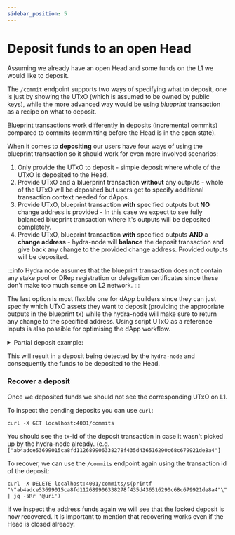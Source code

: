 ```yaml
---
sidebar_position: 5
---
```


# Deposit funds to an open Head

Assuming we already have an open Head and some funds on the L1 we would like to deposit.


The `/commit` endpoint supports two ways of specifying what to deposit, one is just by showing the UTxO (which is assumed to be owned by public keys), while the more advanced way would be using _blueprint_ transaction as a recipe on what to deposit.

Blueprint transactions work differently in deposits (incremental commits) compared to commits (committing before the Head is in the open state).

When it comes to **depositing** our users have four ways of using the blueprint transaction so it should work for even more involved scenarios:

1. Only provide the UTxO to deposit - simple deposit where whole of the UTxO is deposited to the Head.
2. Provide UTxO and a bluerprint transaction **without** any outputs - whole of the UTxO will be deposited but users get to specify additional transaction context
needed for dApps.
3. Provide UTxO, blueprint transaction **with** specified outputs but **NO** change address is provided - In this case we expect to see fully balanced blueprint transaction where it's outputs will be deposited completely.
4. Provide UTxO, blueprint transaction **with** specified outputs **AND** a **change address** - hydra-node will **balance** the deposit transaction and give back any change to the provided change address. Provided outputs will be deposited.


:::info
Hydra node assumes that the blueprint transaction does not contain any stake pool or DRep registration or delegation certificates since these don't make too much sense on L2 network.
:::

The last option is most flexible one for dApp builders since they can just specify which UTxO assets they want to deposit (providing the appropriate outputs in the blueprint tx) while the hydra-node will make sure to return any change to the specified address. Using script UTxO as a reference inputs is also possible for optimising the dApp workflow.


<details>
 <summary>Partial deposit example: </summary>

   If there exists a user UTxO that looks like this

   ```json

      {
         "98ce7d553c87837735ce99d0452d6c78c14499a35a2ebe78a61653da422ba06b#0":
            { "address":"addr_test1vznxtg0ljhlqghzr9sdw3stfffna97l6xuaradgdk8jnhegyza948",
              "datum":null,
              "datumhash":null,
              "inlineDatum":null,
              "inlineDatumRaw":null,
              "referenceScript":null,
              "value":
                  { "dcf5fdd1d01c04b0e6262bba173a89c4b81b6570211f08bc059c8a75":
                       { "32":6459586778467727683,
                         "38":4726846541838542289,
                         "58cfd525f109":2,
                         "60c477033b55e1":6560058562233977644,
                         "768b8dfd46f4d5b14873b4c3851f2c82d0301f61661347":4661096764720222855,
                         "ab5f4e6486d24ad6744e54f95dd1bc4dbbe721":3250906605877226653,
                         "d47f9b":1,
                         "d6cc1ed8ac3cda":2,
                         "f26fe54468b98902751e8d54553c1878b5f952d486":1
                       },
                     "lovelace":30000000
                  }
            }
      }

   ```
   Then the user can decide to commit some amount of lovelace and assets while the _change_ would be given back to the origin address.
   In order to do that they can send a http POST request to the `/commit` endpoint
   providing the blueprint transaction with specified outputs, UTxO and a change address:

   ```json

      {
        "blueprintTx": {
          "cborHex": "84a300d901028182582098ce7d553c87837735ce99d0452d6c78c14499a35a2ebe78a61653da422ba06b00018182581d60a665a1ff95fe045c432c1ae8c1694a67d2fbfa373a3eb50db1e53be5821a00e4e1c0a1581cdcf5fdd1d01c04b0e6262bba173a89c4b81b6570211f08bc059c8a75a44658cfd525f109024760c477033b55e11b5b0a028173b74b2c53ab5f4e6486d24ad6744e54f95dd1bc4dbbe7211b2d1d8a5581486c9d55f26fe54468b98902751e8d54553c1878b5f952d486010200a0f5f6",
          "description": "",
          "txId": "8451c42d1a1b48fdb1b1d2b014dc700cbba15b3c20addb2076feeceeeb3d22a4",
          "type": "Tx ConwayEra"
        },
        "changeAddress": "addr_test1vznxtg0ljhlqghzr9sdw3stfffna97l6xuaradgdk8jnhegyza948",
        "utxo": {
          "98ce7d553c87837735ce99d0452d6c78c14499a35a2ebe78a61653da422ba06b#0": {
            "address": "addr_test1vznxtg0ljhlqghzr9sdw3stfffna97l6xuaradgdk8jnhegyza948",
            "datum": null,
            "datumhash": null,
            "inlineDatum": null,
            "inlineDatumRaw": null,
            "referenceScript": null,
            "value": {
              "dcf5fdd1d01c04b0e6262bba173a89c4b81b6570211f08bc059c8a75": {
                "32": 6459586778467727000,
                "38": 4726846541838542000,
                "58cfd525f109": 2,
                "60c477033b55e1": 6560058562233978000,
                "768b8dfd46f4d5b14873b4c3851f2c82d0301f61661347": 4661096764720223000,
                "ab5f4e6486d24ad6744e54f95dd1bc4dbbe721": 3250906605877226500,
                "d47f9b": 1,
                "d6cc1ed8ac3cda": 2,
                "f26fe54468b98902751e8d54553c1878b5f952d486": 1
              },
              "lovelace": 30000000
            }
          }
        }
      }

   ```
   In the provided blueprint tx we specified the outputs we want to deposit. Rendered blueprint tx looks like this:

   ```
   "8451c42d1a1b48fdb1b1d2b014dc700cbba15b3c20addb2076feeceeeb3d22a4"

     == INPUTS (1)
     - 98ce7d553c87837735ce99d0452d6c78c14499a35a2ebe78a61653da422ba06b#0
           ShelleyAddress Testnet (KeyHashObj (KeyHash {unKeyHash = "a665a1ff95fe045c432c1ae8c1694a67d2fbfa373a3eb50db1e53be5"})) StakeRefNull
           30000000 lovelace
           6459586778467727683 dcf5fdd1d01c04b0e6262bba173a89c4b81b6570211f08bc059c8a75.32
           4726846541838542289 dcf5fdd1d01c04b0e6262bba173a89c4b81b6570211f08bc059c8a75.38
           2 dcf5fdd1d01c04b0e6262bba173a89c4b81b6570211f08bc059c8a75.58cfd525f109
           6560058562233977644 dcf5fdd1d01c04b0e6262bba173a89c4b81b6570211f08bc059c8a75.60c477033b55e1
           4661096764720222855 dcf5fdd1d01c04b0e6262bba173a89c4b81b6570211f08bc059c8a75.768b8dfd46f4d5b14873b4c3851f2c82d0301f61661347
           3250906605877226653 dcf5fdd1d01c04b0e6262bba173a89c4b81b6570211f08bc059c8a75.ab5f4e6486d24ad6744e54f95dd1bc4dbbe721
           1 dcf5fdd1d01c04b0e6262bba173a89c4b81b6570211f08bc059c8a75.d47f9b
           2 dcf5fdd1d01c04b0e6262bba173a89c4b81b6570211f08bc059c8a75.d6cc1ed8ac3cda
           1 dcf5fdd1d01c04b0e6262bba173a89c4b81b6570211f08bc059c8a75.f26fe54468b98902751e8d54553c1878b5f952d486
           TxOutDatumNone
           ReferenceScriptNone

     == COLLATERAL INPUTS (0)

     == REFERENCE INPUTS (0)

     == OUTPUTS (1)
     Total number of assets: 5
     - ShelleyAddress Testnet (KeyHashObj (KeyHash {unKeyHash = "a665a1ff95fe045c432c1ae8c1694a67d2fbfa373a3eb50db1e53be5"})) StakeRefNull
           15000000 lovelace
           2 dcf5fdd1d01c04b0e6262bba173a89c4b81b6570211f08bc059c8a75.58cfd525f109
           6560058562233977644 dcf5fdd1d01c04b0e6262bba173a89c4b81b6570211f08bc059c8a75.60c477033b55e1
           3250906605877226653 dcf5fdd1d01c04b0e6262bba173a89c4b81b6570211f08bc059c8a75.ab5f4e6486d24ad6744e54f95dd1bc4dbbe721
           1 dcf5fdd1d01c04b0e6262bba173a89c4b81b6570211f08bc059c8a75.f26fe54468b98902751e8d54553c1878b5f952d486
           TxOutDatumNone

     == TOTAL COLLATERAL
     TxTotalCollateralNone

     == RETURN COLLATERAL
     TxReturnCollateralNone

     == FEE
     TxFeeExplicit ShelleyBasedEraConway (Coin 0)

     == VALIDITY
     TxValidityNoLowerBound
     TxValidityUpperBound ShelleyBasedEraConway Nothing

     == MINT/BURN
     0 lovelace

     == SCRIPTS (0)
     Total size (bytes):  0

     == DATUMS (0)

     == REDEEMERS (0)

     == REQUIRED SIGNERS
     []

     == METADATA
     TxMetadataNone

   ```
   You can see that the UTxO contains the following assets present in the blueprint input:


   ```
           30000000 lovelace
           6459586778467727683 dcf5fdd1d01c04b0e6262bba173a89c4b81b6570211f08bc059c8a75.32
           4726846541838542289 dcf5fdd1d01c04b0e6262bba173a89c4b81b6570211f08bc059c8a75.38
           2 dcf5fdd1d01c04b0e6262bba173a89c4b81b6570211f08bc059c8a75.58cfd525f109
           6560058562233977644 dcf5fdd1d01c04b0e6262bba173a89c4b81b6570211f08bc059c8a75.60c477033b55e1
           4661096764720222855 dcf5fdd1d01c04b0e6262bba173a89c4b81b6570211f08bc059c8a75.768b8dfd46f4d5b14873b4c3851f2c82d0301f61661347
           3250906605877226653 dcf5fdd1d01c04b0e6262bba173a89c4b81b6570211f08bc059c8a75.ab5f4e6486d24ad6744e54f95dd1bc4dbbe721
           1 dcf5fdd1d01c04b0e6262bba173a89c4b81b6570211f08bc059c8a75.d47f9b
           2 dcf5fdd1d01c04b0e6262bba173a89c4b81b6570211f08bc059c8a75.d6cc1ed8ac3cda
           1 dcf5fdd1d01c04b0e6262bba173a89c4b81b6570211f08bc059c8a75.f26fe54468b98902751e8d54553c1878b5f952d486

   ```

   But we decided to deposit some of them which we specified in the single blueprint output:

   ```

           15000000 lovelace
           2 dcf5fdd1d01c04b0e6262bba173a89c4b81b6570211f08bc059c8a75.58cfd525f109
           6560058562233977644 dcf5fdd1d01c04b0e6262bba173a89c4b81b6570211f08bc059c8a75.60c477033b55e1
           3250906605877226653 dcf5fdd1d01c04b0e6262bba173a89c4b81b6570211f08bc059c8a75.ab5f4e6486d24ad6744e54f95dd1bc4dbbe721
           1 dcf5fdd1d01c04b0e6262bba173a89c4b81b6570211f08bc059c8a75.f26fe54468b98902751e8d54553c1878b5f952d486
   ```

   Hydra node returns a deposit transaction which then needs to be signed and submitted to the network. Deposit looks like this:

   ```

    "ab4adce53699015ca8fd112689906338278f435d436516290c68c679921de8a4"

    == INPUTS (2)
    - 04e36b0eeb5d97be19e543583e3b736640b45ceaf5ece1d37f5db9ac88143f20#1
    - 98ce7d553c87837735ce99d0452d6c78c14499a35a2ebe78a61653da422ba06b#0
          ShelleyAddress Testnet (KeyHashObj (KeyHash {unKeyHash = "a665a1ff95fe045c432c1ae8c1694a67d2fbfa373a3eb50db1e53be5"})) StakeRefNull
          30000000 lovelace
          6459586778467727683 dcf5fdd1d01c04b0e6262bba173a89c4b81b6570211f08bc059c8a75.32
          4726846541838542289 dcf5fdd1d01c04b0e6262bba173a89c4b81b6570211f08bc059c8a75.38
          2 dcf5fdd1d01c04b0e6262bba173a89c4b81b6570211f08bc059c8a75.58cfd525f109
          6560058562233977644 dcf5fdd1d01c04b0e6262bba173a89c4b81b6570211f08bc059c8a75.60c477033b55e1
          4661096764720222855 dcf5fdd1d01c04b0e6262bba173a89c4b81b6570211f08bc059c8a75.768b8dfd46f4d5b14873b4c3851f2c82d0301f61661347
          3250906605877226653 dcf5fdd1d01c04b0e6262bba173a89c4b81b6570211f08bc059c8a75.ab5f4e6486d24ad6744e54f95dd1bc4dbbe721
          1 dcf5fdd1d01c04b0e6262bba173a89c4b81b6570211f08bc059c8a75.d47f9b
          2 dcf5fdd1d01c04b0e6262bba173a89c4b81b6570211f08bc059c8a75.d6cc1ed8ac3cda
          1 dcf5fdd1d01c04b0e6262bba173a89c4b81b6570211f08bc059c8a75.f26fe54468b98902751e8d54553c1878b5f952d486
          TxOutDatumNone
          ReferenceScriptNone

    == COLLATERAL INPUTS (1)
    - 04e36b0eeb5d97be19e543583e3b736640b45ceaf5ece1d37f5db9ac88143f20#1

    == REFERENCE INPUTS (0)

    == OUTPUTS (3)
    Total number of assets: 10
    - ShelleyAddress Testnet (ScriptHashObj (ScriptHash "ae01dade3a9c346d5c93ae3ce339412b90a0b8f83f94ec6baa24e30c")) StakeRefNull
          15000000 lovelace
          2 dcf5fdd1d01c04b0e6262bba173a89c4b81b6570211f08bc059c8a75.58cfd525f109
          6560058562233977644 dcf5fdd1d01c04b0e6262bba173a89c4b81b6570211f08bc059c8a75.60c477033b55e1
          3250906605877226653 dcf5fdd1d01c04b0e6262bba173a89c4b81b6570211f08bc059c8a75.ab5f4e6486d24ad6744e54f95dd1bc4dbbe721
          1 dcf5fdd1d01c04b0e6262bba173a89c4b81b6570211f08bc059c8a75.f26fe54468b98902751e8d54553c1878b5f952d486
          TxOutDatumInline [0,["0xe9e21b6e4f59b3c62721c99109e76abb46e018e4fc184b16e58d650a",1759768581709,[[0,[[0,["0x8451c42d1a1b48fdb1b1d2b014dc700cbba15b3c20addb2076feeceeeb3d22a4",0]],"0xd8799fd8799fd8799f581ca665a1ff95fe045c432c1ae8c1694a67d2fbfa373a3eb50db1e53be5ffd87a80ffa240a1401a00e4e1c0581cdcf5fdd1d01c04b0e6262bba173a89c4b81b6570211f08bc059c8a75a44658cfd525f109024760c477033b55e11b5b0a028173b74b2c53ab5f4e6486d24ad6744e54f95dd1bc4dbbe7211b2d1d8a5581486c9d55f26fe54468b98902751e8d54553c1878b5f9
    52d48601d87980d87a80ff"]]]]]
    - ShelleyAddress Testnet (KeyHashObj (KeyHash {unKeyHash = "a665a1ff95fe045c432c1ae8c1694a67d2fbfa373a3eb50db1e53be5"})) StakeRefNull
          15000000 lovelace
          6459586778467727683 dcf5fdd1d01c04b0e6262bba173a89c4b81b6570211f08bc059c8a75.32
          4726846541838542289 dcf5fdd1d01c04b0e6262bba173a89c4b81b6570211f08bc059c8a75.38
          4661096764720222855 dcf5fdd1d01c04b0e6262bba173a89c4b81b6570211f08bc059c8a75.768b8dfd46f4d5b14873b4c3851f2c82d0301f61661347
          1 dcf5fdd1d01c04b0e6262bba173a89c4b81b6570211f08bc059c8a75.d47f9b
          2 dcf5fdd1d01c04b0e6262bba173a89c4b81b6570211f08bc059c8a75.d6cc1ed8ac3cda
          TxOutDatumNone
    - ShelleyAddress Testnet (KeyHashObj (KeyHash {unKeyHash = "f8a68cd18e59a6ace848155a0e967af64f4d00cf8acee8adc95a6b0d"})) StakeRefNull
          21583379 lovelace
          TxOutDatumNone

    == TOTAL COLLATERAL
    TxTotalCollateralNone

    == RETURN COLLATERAL
    TxReturnCollateralNone

    == FEE
    TxFeeExplicit ShelleyBasedEraConway (Coin 203737)

    == VALIDITY
    TxValidityNoLowerBound
    TxValidityUpperBound ShelleyBasedEraConway (Just (SlotNo 37))

    == MINT/BURN
    0 lovelace

    == SCRIPTS (0)
    Total size (bytes):  0

    == DATUMS (0)

    == REDEEMERS (0)

    == REQUIRED SIGNERS
    []

    == METADATA
    TxMetadataInEra ShelleyBasedEraConway (TxMetadata {unTxMetadata = fromList [(55555,TxMetaText "HydraV1/DepositTx")]})

   ```

   If you take a look at the outputs of this deposit tx you will see that we only locked specified ADA amount + tokens at the deposit address and gave back leftover ADA and assets the provided change address.

</details>

This will result in a deposit being detected by the `hydra-node` and consequently the funds to be deposited to the Head.

### Recover a deposit

Once we deposited funds we should not see the corresponding UTxO on L1.


To inspect the pending deposits you can use `curl`:

```
curl -X GET localhost:4001/commits

```
You should see the tx-id of the deposit transaction in case it wasn't picked up by the hydra-node already. (e.g.`["ab4adce53699015ca8fd112689906338278f435d436516290c68c679921de8a4"]`

To recover, we can use the `/commits` endpoint again using the transaction id of the deposit:

```shell
curl -X DELETE localhost:4001/commits/$(printf "\"ab4adce53699015ca8fd112689906338278f435d436516290c68c679921de8a4"\" | jq -sRr '@uri')
```

If we inspect the address funds again we will see that the locked deposit is now recovered. It is important to mention that recovering works even if the Head is closed already.


